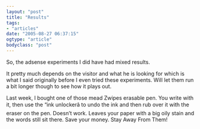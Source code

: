 ```yaml
---
layout: "post"
title: "Results"
tags: 
- "articles"
date: "2005-08-27 06:37:15"
ogtype: "article"
bodyclass: "post"
---
```


So, the adsense experiments I did have had mixed results.

It pretty much depends on the visitor and what he is looking for which is what I said originally before I even tried these experiments. Will let them run a bit longer though to see how it plays out.

Last week, I bought one of those mead Zwipes erasable pen. You write with it, then use the “ink unlockerâ to undo the ink and then rub over it with the eraser on the pen. Doesn’t work. Leaves your paper with a big oily stain and the words still sit there. Save your money. Stay Away From Them!
